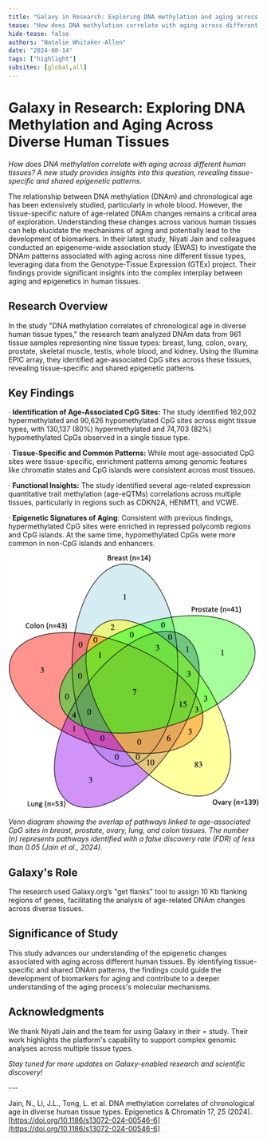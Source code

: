 ```yaml
---
title: "Galaxy in Research: Exploring DNA methylation and aging across diverse human tissues"
tease: "How does DNA methylation correlate with aging across different human tissues? A new study provides insights into this question, revealing tissue-specific and shared epigenetic patterns."
hide-tease: false
authors: "Natalie Whitaker-Allen"
date: "2024-08-14"
tags: ["highlight"]
subsites: [global,all]
---
```


# **Galaxy in Research: Exploring DNA Methylation and Aging Across Diverse Human Tissues**  
   
*How does DNA methylation correlate with aging across different human tissues? A new study provides insights into this question, revealing tissue-specific and shared epigenetic patterns.*  

The relationship between DNA methylation (DNAm) and chronological age has been extensively studied, particularly in whole blood. However, the tissue-specific nature of age-related DNAm changes remains a critical area of exploration. Understanding these changes across various human tissues can help elucidate the mechanisms of aging and potentially lead to the development of biomarkers. In their latest study, Niyati Jain and colleagues conducted an epigenome-wide association study (EWAS) to investigate the DNAm patterns associated with aging across nine different tissue types, leveraging data from the Genotype-Tissue Expression (GTEx) project. Their findings provide significant insights into the complex interplay between aging and epigenetics in human tissues.  
   
## **Research Overview**  
   
In the study "DNA methylation correlates of chronological age in diverse human tissue types," the research team analyzed DNAm data from 961 tissue samples representing nine tissue types: breast, lung, colon, ovary, prostate, skeletal muscle, testis, whole blood, and kidney. Using the Illumina EPIC array, they identified age-associated CpG sites across these tissues, revealing tissue-specific and shared epigenetic patterns.  
   
## **Key Findings**  
   
·  	**Identification of Age-Associated CpG Sites:** The study identified 162,002 hypermethylated and 90,626 hypomethylated CpG sites across eight tissue types, with 130,137 (80%) hypermethylated and 74,703 (82%) hypomethylated CpGs observed in a single tissue type.

·  	**Tissue-Specific and Common Patterns:** While most age-associated CpG sites were tissue-specific, enrichment patterns among genomic features like chromatin states and CpG islands were consistent across most tissues.

·  	**Functional Insights:** The study identified several age-related expression  
quantitative trait methylation (age-eQTMs) correlations across multiple tissues, particularly in regions such as CDKN2A, HENMT1, and VCWE.

·  	**Epigenetic Signatures of Aging**: Consistent with previous findings, hypermethylated CpG sites were enriched in repressed polycomb regions and CpG islands. At the same time, hypomethylated CpGs were more common in non-CpG islands and enhancers.  
   
![Figure 1](GalaxyInResearch_Jain2024.png)

*Venn diagram showing the overlap of pathways linked to age-associated CpG sites in breast, prostate, ovary, lung, and colon tissues. The number (n) represents pathways identified with a false discovery rate (FDR) of less than 0.05 (Jain et al., 2024).*
   
## **Galaxy's Role**

The research used Galaxy.org’s "get flanks" tool to assign 10 Kb flanking regions of genes, facilitating the analysis of age-related DNAm changes across diverse tissues.  
   
## **Significance of Study**  
   
This study advances our understanding of the epigenetic changes associated with aging across different human tissues. By identifying tissue-specific and shared DNAm patterns, the findings could guide the development of biomarkers for aging and contribute to a deeper understanding of the aging process's molecular mechanisms.  
   
## **Acknowledgments**  
   
We thank Niyati Jain and the team for using Galaxy in their \= study. Their work highlights the platform's capability to support complex genomic analyses across multiple tissue types.  
   
*Stay tuned for more updates on Galaxy-enabled research and scientific discovery\!*  

---<br><be> 
   
Jain, N., Li, J.L., Tong, L. et al. DNA methylation correlates of chronological age in diverse human tissue types. Epigenetics & Chromatin 17, 25 (2024). [https://doi.org/10.1186/s13072-024-00546-6](https://doi.org/10.1186/s13072-024-00546-6)  
